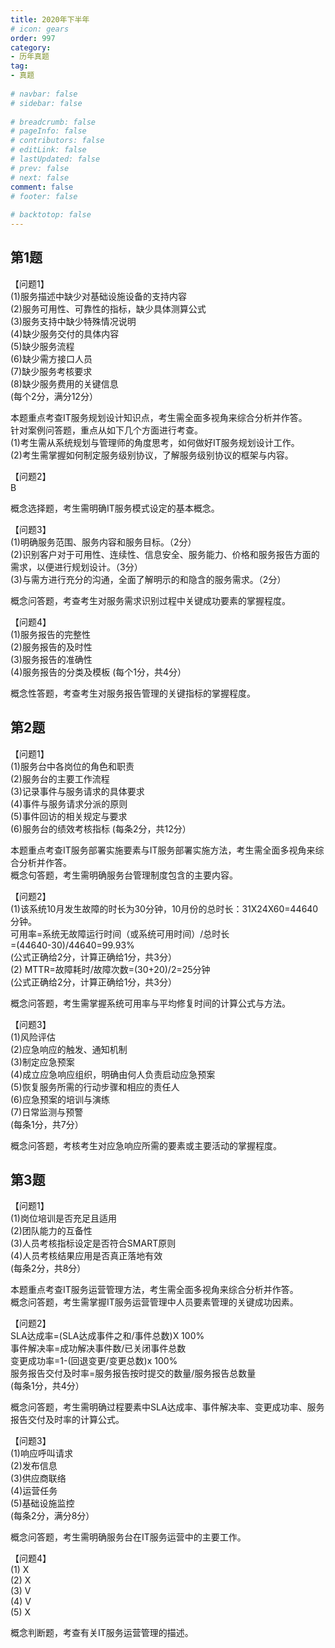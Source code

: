 ```yaml
---  
title: 2020年下半年  
# icon: gears  
order: 997  
category:  
- 历年真题  
tag:  
- 真题  
  
# navbar: false  
# sidebar: false  
  
# breadcrumb: false  
# pageInfo: false  
# contributors: false  
# editLink: false  
# lastUpdated: false  
# prev: false  
# next: false  
comment: false  
# footer: false  
  
# backtotop: false  
---  
```

## 第1题 ##

【问题1】  
(1)服务描述中缺少对基础设施设备的支持内容  
(2)服务可用性、可靠性的指标，缺少具体测算公式  
(3)服务支持中缺少特殊情况说明  
(4)缺少服务交付的具体内容  
(5)缺少服务流程  
(6)缺少需方接口人员  
(7)缺少服务考核要求  
(8)缺少服务费用的关键信息  
(每个2分，满分12分）  
  
本题重点考查IT服务规划设计知识点，考生需全面多视角来综合分析并作答。  
针对案例问答题，重点从如下几个方面进行考查。  
(1)考生需从系统规划与管理师的角度思考，如何做好IT服务规划设计工作。  
(2)考生需掌握如何制定服务级别协议，了解服务级别协议的框架与内容。  
  
【问题2】  
B  
  
概念选择题，考生需明确IT服务模式设定的基本概念。  
  
【问题3】  
(1)明确服务范围、服务内容和服务目标。（2分）  
(2)识别客户对于可用性、连续性、信息安全、服务能力、价格和服务报告方面的需求，以便进行规划设计。（3分）  
(3)与需方进行充分的沟通，全面了解明示的和隐含的服务需求。（2分）  
  
概念问答题，考查考生对服务需求识别过程中关键成功要素的掌握程度。  
  
【问题4】  
(1)服务报告的完整性  
(2)服务报告的及时性  
(3)服务报告的准确性  
(4)服务报告的分类及模板 (每个1分，共4分）  
  
概念性答题，考查考生对服务报告管理的关键指标的掌握程度。  


## 第2题 ##

【问题1】  
(1)服务台中各岗位的角色和职责  
(2)服务台的主要工作流程  
(3)记录事件与服务请求的具体要求  
(4)事件与服务请求分派的原则  
(5)事件回访的相关规定与要求  
(6)服务台的绩效考核指标 (每条2分，共12分）  
  
本题重点考查IT服务部署实施要素与IT服务部署实施方法，考生需全面多视角来综合分析并作答。  
概念句答题，考生需明确服务台管理制度包含的主要内容。  
  
【问题2】  
(1)该系统10月发生故障的时长为30分钟，10月份的总时长：31X24X60=44640分钟。  
可用率=系统无故障运行时间（或系统可用时间）/总时长  
=(44640-30)/44640=99.93%  
(公式正确给2分，计算正确给1分，共3分）  
(2) MTTR=故障耗时/故障次数=(30+20)/2=25分钟  
(公式正确给2分，计算正确给1分，共3分）  
  
概念问答题，考生需掌握系统可用率与平均修复时间的计算公式与方法。  
  
【问题3】  
(1)风险评估  
(2)应急响应的触发、通知机制  
(3)制定应急预案  
(4)成立应急响应组织，明确由何人负责启动应急预案  
(5)恢复服务所需的行动步骤和相应的责任人   
(6)应急预案的培训与演练  
(7)日常监测与预警  
(每条1分，共7分）  
  
概念问答题，考核考生对应急响应所需的要素或主要活动的掌握程度。  


## 第3题 ##

【问题1】  
(1)岗位培训是否充足且适用  
(2)团队能力的互备性  
(3)人员考核指标设定是否符合SMART原则  
(4)人员考核结果应用是否真正落地有效  
(每条2分，共8分）  
  
本题重点考查IT服务运营管理方法，考生需全面多视角来综合分析并作答。  
概念问答题，考生需掌握IT服务运营管理中人员要素管理的关键成功因素。  
  
【问题2】  
SLA达成率=(SLA达成事件之和/事件总数)X 100%  
事件解决率=成功解决事件数/已关闭事件总数  
变更成功率=1-(回退变更/变更总数)x 100%  
服务报告交付及时率=服务报告按时提交的数量/服务报告总数量  
(每条1分，共4分）  
  
概念问答题，考生需明确过程要素中SLA达成率、事件解决率、变更成功率、服务报告交付及时率的计算公式。  
  
【问题3】  
(1)响应呼叫请求  
(2)发布信息  
(3)供应商联络  
(4)运营任务  
(5)基础设施监控  
(每条2分，满分8分）  
  
概念问答题，考生需明确服务台在IT服务运营中的主要工作。  
  
【问题4】  
(1) X  
(2) X  
(3) V  
(4) V  
(5) X  
  
概念判断题，考查有关IT服务运营管理的描述。  


